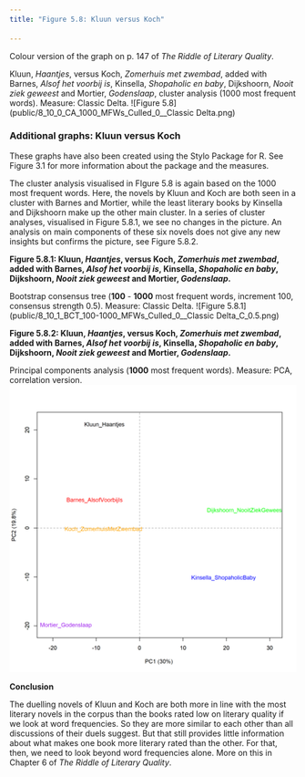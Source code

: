 ```yaml
---
title: "Figure 5.8: Kluun versus Koch"

---
```


Colour version of the graph on p. 147 of *The Riddle of Literary Quality*.

Kluun, *Haantjes*, versus Koch, *Zomerhuis met zwembad*, added with Barnes, *Alsof het voorbij is*, Kinsella, *Shopaholic en baby*, Dijkshoorn, *Nooit ziek geweest* and Mortier, *Godenslaap*, cluster analysis (1000 most frequent words). Measure: Classic Delta.
![Figure 5.8](public/8_10_0_CA_1000_MFWs_Culled_0__Classic Delta.png)

### **Additional graphs: Kluun versus Koch**

These graphs have also been created using the Stylo Package for R. See Figure 3.1 for more information about the package and the measures.

The cluster analysis visualised in FIgure 5.8 is again based on the 1000 most frequent words. Here, the novels by Kluun and Koch are both seen in a cluster with Barnes and Mortier, while the least literary books by Kinsella and Dijkshoorn make up the other main cluster. In a series of cluster analyses, visualised in Figure 5.8.1, we see no changes in the picture. An analysis on main components of these six novels does not give any new insights but confirms the picture, see Figure 5.8.2.

**Figure 5.8.1: Kluun, *Haantjes*, versus Koch, *Zomerhuis met zwembad*, added with Barnes, *Alsof het voorbij is*, Kinsella, *Shopaholic en baby*, Dijkshoorn, *Nooit ziek geweest* and Mortier, *Godenslaap*.**

Bootstrap consensus tree (**100** - **1000** most frequent words, increment 100, consensus strength 0.5). Measure: Classic Delta.
![Figure 5.8.1](public/8_10_1_BCT_100-1000_MFWs_Culled_0__Classic Delta_C_0.5.png)

**Figure 5.8.2: Kluun, *Haantjes*, versus Koch, *Zomerhuis met zwembad*, added with Barnes, *Alsof het voorbij is*, Kinsella, *Shopaholic en baby*, Dijkshoorn, *Nooit ziek geweest* and Mortier, *Godenslaap*.**

Principal components analysis (**1000** most frequent words). Measure: PCA, correlation version.
![Figure 5.8.2](public/8_10_2_PCA_1000_MFWs_Culled_0__PCA__corr.png)

**Conclusion**

The duelling novels of Kluun and Koch are both more in line with the most literary novels in the corpus than the books rated low on literary quality if we look at word frequencies. So they are more similar to each other than all discussions of their duels suggest. But that still provides little information about what makes one book more literary rated than the other. For that, then, we need to look beyond word frequencies alone. More on this in Chapter 6 of *The Riddle of Literary Quality*.

